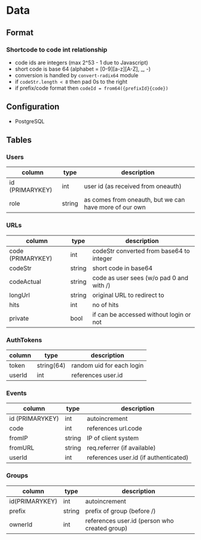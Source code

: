 # Data

## Format

### Shortcode to code int relationship

 - code ids are integers (max 2^53 - 1 due to Javascript)
 - short code is base 64 (alphabet = [0-9][a-z][A-Z], _, -)
 - conversion is handled by `convert-radix64` module
 - if `codeStr.length < 8` then pad 0s to the right
 - if prefix/code format then `codeId = from64({prefixId}{code})`

## Configuration

- PostgreSQL


## Tables

### Users

| column          | type   | description                                            |
|-----------------|--------|--------------------------------------------------------|
| id (PRIMARYKEY) | int    | user id (as received from oneauth)                     |
| role            | string | as comes from oneauth, but we can have more of our own |

### URLs

| column            | type   | description                              |
|-------------------|--------|------------------------------------------|
| code (PRIMARYKEY) | int    | codeStr converted from base64 to integer |
| codeStr           | string | short code in base64                     |
| codeActual        | string | code as user sees (w/o pad 0 and with /) |
| longUrl           | string | original URL to redirect to              |
| hits              | int    | no of hits                               |
| private           | bool   | if can be accessed without login or not  |

### AuthTokens

| column | type       | description               |
|--------|------------|---------------------------|
| token  | string(64) | random uid for each login |
| userId | int        | references user.id        |

### Events

| column          | type   | description                           |
|-----------------|--------|---------------------------------------|
| id (PRIMARYKEY) | int    | autoincrement                         |
| code            | int    | references url.code                   |
| fromIP          | string | IP of client system                   |
| fromURL         | string | req.referrer (if available)           |
| userId          | int    | references user.id (if authenticated) |


### Groups
| column         | type   | description                                   |
|----------------|--------|-----------------------------------------------|
| id(PRIMARYKEY) | int    | autoincrement                                 |
| prefix         | string | prefix of group (before /)                    |
| ownerId        | int    | references user.id (person who created group) |
